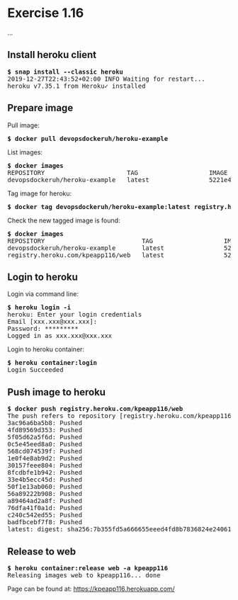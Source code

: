 # Exercise 1.16

...


## Install heroku client
<pre>
<b>$ snap install --classic heroku</b>
2019-12-27T22:43:52+02:00 INFO Waiting for restart...
heroku v7.35.1 from Heroku✓ installed
</pre>

## Prepare image
Pull image:
<pre>
<b>$ docker pull devopsdockeruh/heroku-example</b>
</pre>

List images:
<pre>
<b>$ docker images</b>
REPOSITORY                      TAG                   IMAGE ID            CREATED             SIZE
devopsdockeruh/heroku-example   latest                5221e4b03bc7        9 months ago        1.17GB
</pre>

Tag image for heroku:
<pre>
<b>$ docker tag devopsdockeruh/heroku-example:latest registry.heroku.com/kpeapp116/web</b>
</pre>

Check the new tagged image is found:
<pre>
<b>$ docker images</b>
REPOSITORY                          TAG                   IMAGE ID            CREATED             SIZE
devopsdockeruh/heroku-example       latest                5221e4b03bc7        9 months ago        1.17GB
registry.heroku.com/kpeapp116/web   latest                5221e4b03bc7        9 months ago        1.17GB
</pre>

## Login to heroku

Login via command line:
<pre>
<b>$ heroku login -i</b>
heroku: Enter your login credentials
Email [xxx.xxx@xxx.xxx]:
Password: *********
Logged in as xxx.xxx@xxx.xxx
</pre>

Login to heroku container:
<pre>
<b>$ heroku container:login</b>
Login Succeeded
</pre>

## Push image to heroku
<pre>
<b>$ docker push registry.heroku.com/kpeapp116/web</b>
The push refers to repository [registry.heroku.com/kpeapp116/web]
3ac96a6ba5b8: Pushed
4fd89569d353: Pushed
5f05d62a5f6d: Pushed
0c5e45eed8a0: Pushed
568cd074539f: Pushed
1e0f4e8ab9d2: Pushed
30157feee804: Pushed
8fcdbfe1b942: Pushed
33e4b5ecc45d: Pushed
50f1e13ab060: Pushed
56a89222b908: Pushed
a89464ad2a8f: Pushed
76dfa41f0a1d: Pushed
c240c542ed55: Pushed
badfbcebf7f8: Pushed
latest: digest: sha256:7b355fd5a666655eeed4fd8b7836824e240611e7916841cfffd02a4cd10a1ce4 size: 3479
</pre>

## Release to web
<pre>
<b>$ heroku container:release web -a kpeapp116</b>
Releasing images web to kpeapp116... done
</pre>

Page can be found at:
https://kpeapp116.herokuapp.com/


